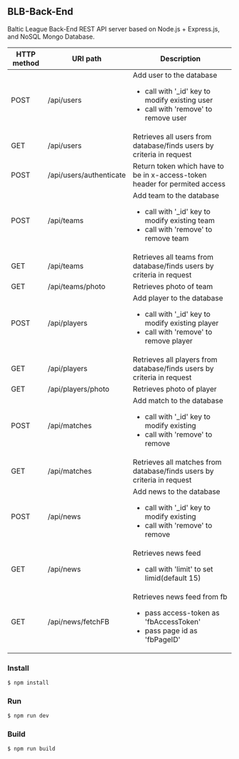 ## BLB-Back-End
Baltic League Back-End REST API server based on Node.js + Express.js, and NoSQL Mongo Database.

| HTTP method | URI path | Description |
| ----------- | -------- | ----------- |
| POST | /api/users |  Add user to the database <ul><li>call with '_id' key to modify existing user</li><li>call with 'remove' to remove user</li></ul> |
| GET | /api/users |  Retrieves all users from database/finds users by criteria in request |
| POST | /api/users/authenticate | Return token which have to be in x-access-token header for permited access |
| POST | /api/teams |  Add team to the database  <ul><li>call with '_id' key to modify existing team</li><li>call with 'remove' to remove team</li></ul> |
| GET | /api/teams |  Retrieves all teams from database/finds users by criteria in request  |
| GET | /api/teams/photo |  Retrieves photo of team |
| POST | /api/players |  Add player to the database  <ul><li>call with '_id' key to modify existing player</li><li>call with 'remove' to remove player</li></ul> |
| GET | /api/players |  Retrieves all players from database/finds users by criteria in request  |
| GET | /api/players/photo |  Retrieves photo of player |
| POST | /api/matches |  Add match to the database  <ul><li>call with '_id' key to modify existing</li><li>call with 'remove' to remove</li></ul> |
| GET | /api/matches |  Retrieves all matches from database/finds users by criteria in request  |
| POST | /api/news | Add news to the database <ul><li>call with '_id' key to modify existing</li><li>call with 'remove' to remove</li></ul> |
| GET | /api/news | Retrieves news feed <ul><li> call with 'limit' to set limid(default 15)</li></ul> |
| GET | /api/news/fetchFB | Retrieves news feed from fb <ul><li> pass access-token as 'fbAccessToken'</li><li> pass page id as 'fbPageID' </ul> |

### Install

```sh
$ npm install
```

### Run

```sh
$ npm run dev
```

### Build

```sh
$ npm run build
```
